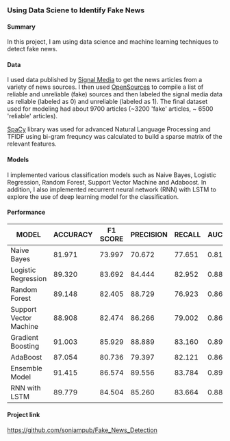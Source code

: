 ### Using Data Sciene to Identify Fake News

#### Summary 
In this project, I am using data science and machine learning techniques to detect fake news. 


#### Data 
I used data published by [Signal Media](https://signalmedia.co/) to get the news articles from a variety of news sources. I then used [OpenSources](http://www.opensources.co/) to compile a list of reliable and unreliable (fake) sources and then labeled the signal media data as reliable (labeled as 0) and unreliable (labeled as 1). The final dataset used for modeling had about 9700 articles (~3200 'fake' articles,  ~ 6500 'reliable' articles). 

[SpaCy](https://spacy.io/) library was used for advanced Natural Language Processing and TFIDF using bi-gram frequncy was calculated to build a sparse matrix of the relevant features.  


#### Models
I implemented various classification models such as Naive Bayes, Logistic Regression, Random Forest, Support Vector Machine and Adaboost. In addition, I also implemented recurrent neural network (RNN) with LSTM to explore the use of deep learning model for the classification. 


#### Performance
| MODEL                  | ACCURACY  | F1 SCORE  | PRECISION | RECALL    | AUC       |
|------------------------|-----------|-----------|-----------|-----------|-----------|
| Naive Bayes            | 81.971    | 73.997    | 70.672    | 77.651    | 0.81      |
| Logistic Regression    | 89.320    | 83.692    | 84.444    | 82.952    | 0.88      |
| Random Forest          | 89.148    | 82.405    | 88.729    | 76.923    | 0.86      |
| Support Vector Machine | 88.908    | 82.474    | 86.266    | 79.002    | 0.86      |
| Gradient Boosting      | 91.003    | 85.929    | 88.889    | 83.160    | 0.89      |
| AdaBoost               | 87.054    | 80.736    | 79.397    | 82.121    | 0.86      |
| Ensemble Model         | 91.415    | 86.574    | 89.556    | 83.784    | 0.89      |
| RNN with LSTM          | 89.779    | 84.504    | 85.260    | 83.664    | 0.88      |

#### Project link
https://github.com/soniampub/Fake_News_Detection
